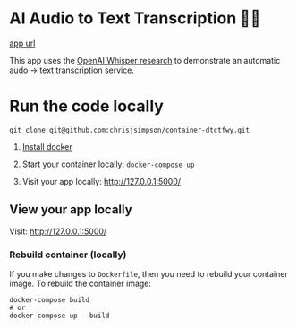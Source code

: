 # AI Audio to Text Transcription 🦾🤖


[app url](https://container-dtctfwy.containers.anotherwebservice.com/)

This app uses the [OpenAI Whisper research](https://openai.com/blog/whisper/) to demonstrate
an automatic audo -> text transcription service.


# Run the code locally


```
git clone git@github.com:chrisjsimpson/container-dtctfwy.git
```

1. [Install docker](https://docs.docker.com/get-docker/)

2. Start your container locally: `docker-compose up`
3. Visit your app locally: http://127.0.0.1:5000/

## View your app locally

Visit: http://127.0.0.1:5000/

### Rebuild container (locally)
If you make changes to `Dockerfile`, then you need to rebuild your container image. To rebuild the container image:
```
docker-compose build
# or 
docker-compose up --build
```
